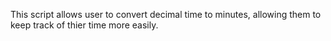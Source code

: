 This script allows user to convert decimal time to minutes, allowing them to keep track of thier time more easily.
